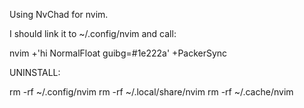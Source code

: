 Using NvChad for nvim.

I should link it to ~/.config/nvim and call:

nvim +'hi NormalFloat guibg=#1e222a' +PackerSync

UNINSTALL:

rm -rf ~/.config/nvim
rm -rf ~/.local/share/nvim
rm -rf ~/.cache/nvim

